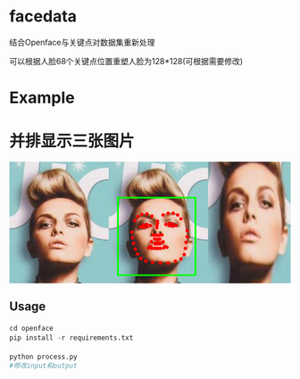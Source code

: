 # facedata
结合Openface与关键点对数据集重新处理

可以根据人脸68个关键点位置重塑人脸为128*128(可根据需要修改)

# Example
# 并排显示三张图片
<div style="display: flex; justify-content: center;">
    <img src="./img/image.png" width="200"/>
    <img src="./img/image_with_bb.png" width="200"/>
    <img src="./img/image_cropped.png" width="200"/>
</div>





## Usage

```python
cd openface
pip install -r requirements.txt

python process.py
#修改input和output
```

